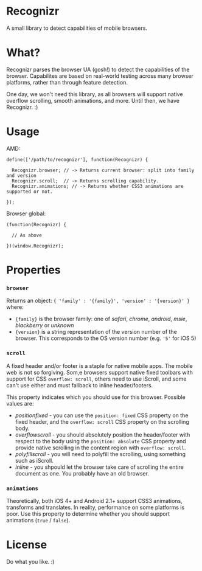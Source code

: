 Recognizr
=========

A small library to detect capabilities of mobile browsers.

What?
=====

Recognizr parses the browser UA (gosh!) to detect the capabilities of the browser. Capabilites are based on real-world testing across many browser platforms, rather than through feature detection.

One day, we won't need this library, as all browsers will support native overflow scrolling, smooth animations, and more. Until then, we have Recognizr. :)

Usage
=====

AMD:
```
define(['/path/to/recognizr'], function(Recognizr) {

  Recognizr.browser; // -> Returns current browser: split into family and version
  Recognizr.scroll;  // -> Returns scrolling capability.
  Recognizr.animations; // -> Returns whether CSS3 animations are supported or not.
  
});
```

Browser global:
```
(function(Recognizr) {

  // As above
  
})(window.Recognizr);
```

Properties
==========

### `browser`
Returns an object:
`{ 'family' : '{family}', 'version' : '{version}' }`
where:
- `{family}` is the browser family: one of *safari*, *chrome*, *android*, *msie*, *blackberry* or *unknown*
- `{version}` is a string representation of the version number of the browser. This corresponds to the OS version number (e.g. `'5'` for iOS 5)

### `scroll`
A fixed header and/or footer is a staple for native mobile apps. The mobile web is not so forgiving. Som,e browsers support native fixed toolbars with support for CSS `overflow: scroll`, others need to use iScroll, and some can't use either and must fallback to inline header/footers.

This property indicates which you should use for this browser. Possible values are:
- *positionfixed* - you can use the `position: fixed` CSS property on the fixed header, and the `overflow: scroll` CSS property on the scrolling body.
- *overflowscroll* - you should absolutely position the header/footer with respect to the body using the `position: absolute` CSS property and provide native scrolling in the content region with `overflow: scroll`.
- *polyfillscroll* - you will need to polyfill the scrolling, using something such as iScroll.
- *inline* - you shpould let the browser take care of scrolling the entire document as one. You probably have an old browser.

### `animations`
Theoretically, both iOS 4+ and Android 2.1+ support CSS3 animations, transforms and translates. In reality, performance on some platforms is poor. Use this property to determine whether you should support animations (`true` / `false`).

License
=======

Do what you like. :)
